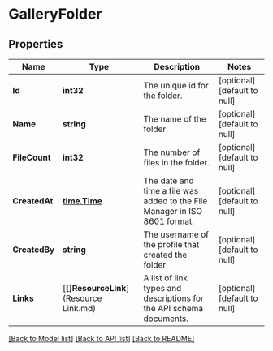 # GalleryFolder

## Properties
Name | Type | Description | Notes
------------ | ------------- | ------------- | -------------
**Id** | **int32** | The unique id for the folder. | [optional] [default to null]
**Name** | **string** | The name of the folder. | [optional] [default to null]
**FileCount** | **int32** | The number of files in the folder. | [optional] [default to null]
**CreatedAt** | [**time.Time**](time.Time.md) | The date and time a file was added to the File Manager in ISO 8601 format. | [optional] [default to null]
**CreatedBy** | **string** | The username of the profile that created the folder. | [optional] [default to null]
**Links** | [**[]ResourceLink**](Resource Link.md) | A list of link types and descriptions for the API schema documents. | [optional] [default to null]

[[Back to Model list]](../README.md#documentation-for-models) [[Back to API list]](../README.md#documentation-for-api-endpoints) [[Back to README]](../README.md)


